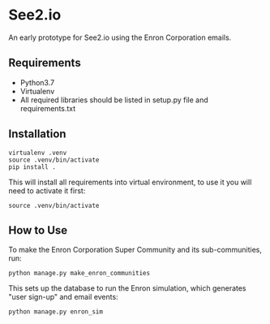 # See2.io
An early prototype for See2.io using the Enron Corporation emails.

## Requirements
- Python3.7
- Virtualenv
- All required libraries should be listed in setup.py file and requirements.txt

## Installation
```
virtualenv .venv
source .venv/bin/activate
pip install .
```

This will install all requirements into virtual environment, to use it you will need to activate it first:

`source .venv/bin/activate`

## How to Use
To make the Enron Corporation Super Community and its sub-communities, run:

`python manage.py make_enron_communities`

This sets up the database to run the Enron simulation, which generates "user sign-up" and email events:

`python manage.py enron_sim`
